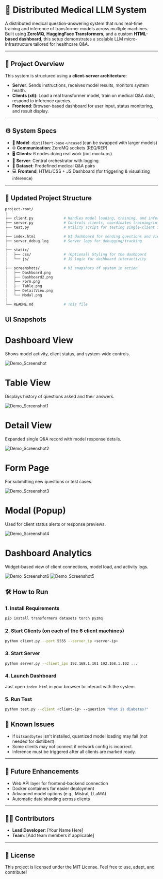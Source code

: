 # 🧠 Distributed Medical LLM System

A distributed medical question-answering system that runs real-time training and inference of transformer models across multiple machines. Built using **ZeroMQ**, **HuggingFace Transformers**, and a custom **HTML-based dashboard**, this setup demonstrates a scalable LLM micro-infrastructure tailored for healthcare Q&A.

---

## 🚀 Project Overview

This system is structured using a **client-server architecture**:

- **Server**: Sends instructions, receives model results, monitors system health.
- **Clients (x6)**: Load a real transformer model, train on medical Q&A data, respond to inference queries.
- **Frontend**: Browser-based dashboard for user input, status monitoring, and result display.

---

## ⚙️ System Specs

- 🧠 **Model**: `distilbert-base-uncased` (can be swapped with larger models)
- 🌐 **Communication**: ZeroMQ sockets (REQ/REP)
- 🖥️ **Clients**: 6 nodes doing real work (not mockups)
- 📡 **Server**: Central orchestrator with logging
- 🧾 **Dataset**: Predefined medical Q&A pairs
- 💻 **Frontend**: HTML/CSS + JS Dashboard (for triggering & visualizing inference)

---

## 📁 Updated Project Structure

```bash
project-root/
│
├── client.py              # Handles model loading, training, and inference
├── server.py              # Controls clients, coordinates training/inference
├── test.py                # Utility script for testing single-client inference
│
├── index.html             # UI dashboard for sending questions and viewing results
├── server_debug.log       # Server logs for debugging/tracking
│
├── static/
│   ├── css/               # (Optional) Styling for the dashboard
│   └── js/                # JS logic for dashboard interactivity
│
├── screenshots/           # UI snapshots of system in action
│   ├── Dashboard.png
│   ├── Dashboard2.png
│   ├── Form.png
│   ├── Table.png
│   ├── DetailView.png
│   └── Modal.png
│
└── README.md              # This file
```

## UI Snapshots

#  Dashboard View
Shows model activity, client status, and system-wide controls.  

![Demo_Screenshot](https://github.com/user-attachments/assets/9c3c6b11-9b26-4414-b05c-80cee1bc737d)

# Table View
Displays history of questions asked and their answers. 

![Demo_Screenshot1](https://github.com/user-attachments/assets/34e04d69-a0d7-404b-a65e-e257616a9159)

# Detail View
Expanded single Q&A record with model response details.  

![Demo_Screenshot2](https://github.com/user-attachments/assets/d7bcc271-8271-47f2-be5c-e22ccb1d4a7b)

# Form Page 
For submitting new questions or test cases.  

![Demo_Screenshot3](https://github.com/user-attachments/assets/77305fa0-b016-4ec4-92d1-54992c92318c)

# Modal (Popup) 
Used for client status alerts or response previews.  

![Demo_Screenshot4](https://github.com/user-attachments/assets/3bc1a998-8f59-4291-ab6b-da91fffe106f)

# Dashboard Analytics 
Widget-based view of client connections, model load, and activity logs.  

![Demo_Screenshot6](https://github.com/user-attachments/assets/83578baf-19f2-4b11-891f-0503ec33b759)
![Demo_Screenshot5](https://github.com/user-attachments/assets/1bee894f-a2b8-4667-ba27-393609fc7d00)

## 🛠️ How to Run

### 1. Install Requirements
```bash
pip install transformers datasets torch pyzmq
```

### 2. Start Clients (on each of the 6 client machines)
```bash
python client.py --port 5555 --server_ip <server-ip>
```

### 3. Start Server
```bash
python server.py --client_ips 192.168.1.101 192.168.1.102 ...
```

### 4. Launch Dashboard
Just open `index.html` in your browser to interact with the system.

### 5. Run Test
```bash
python test.py --client <client-ip> --question "What is diabetes?"
```

## 🐛 Known Issues

- If `bitsandbytes` isn't installed, quantized model loading may fail (not needed for distilbert).
- Some clients may not connect if network config is incorrect.
- Inference must be triggered after all clients are marked ready.

---

## 📌 Future Enhancements

- Web API layer for frontend-backend connection
- Docker containers for easier deployment
- Advanced model options (e.g., Mistral, LLaMA)
- Automatic data sharding across clients

---

## 👨‍💻 Contributors

- **Lead Developer**: [Your Name Here]
- **Team**: [Add team members if applicable]

---

## 📄 License

This project is licensed under the MIT License. Feel free to use, adapt, and contribute!
